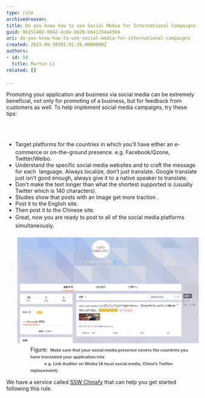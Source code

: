 ```yaml
---
type: rule
archivedreason: 
title: Do you know how to use Social Media for International Campaigns?
guid: 9b151402-8842-4c8e-b628-b641294a4569
uri: do-you-know-how-to-use-social-media-for-international-campaigns
created: 2015-09-30T02:01:26.0000000Z
authors:
- id: 50
  title: Martin Li
related: []

---
```



<p>​Promoting your application and business via social media can be extremely beneficial, not only for promoting of a business, but for feedback from customers as well. To help implement social media campaigns, try these tips:<br></p>
<br><excerpt class='endintro'></excerpt><br>
<ul class="p1"><li> 
      <span style="line-height:1.6;"> </span>Target platforms for the countries in which you’ll have either an e-commerce or on-the-ground presence. e.g. Facebook/Qzone, Twitter/Weibo.</li><li>Understand the specific social media websites and to craft the message for each  language. Always localize, don’t just translate. Google translate just isn't good enough, always give it to a native speaker to translate. </li><li>Don't make the text longer than what the shortest supported is (usually Twitter which is 140 characters).</li><li>Studies show that posts with an image get more traction .</li><li>Post it to the English site.</li><li>Then post it to the Chinese site.</li><li> 
      <span style="line-height:1.6;">Great, now you are ready to post to all of the social media platforms simultaneously. <br></span></li><dl class="image"><dt> <img alt="Facebook Like pages" src="Weibo.jpg" style="margin:5px;width:545px;" /> </dt><dd>Figure: <span style="color:#555555;line-height:16px;font-size:11px;font-weight:bold;"> Make sure that your social media presence covers the countries you have translated your application into </span></dd><dd> <span style="color:#555555;line-height:16px;font-size:11px;font-weight:bold;">              e.g. Link Auditor on Weibo (A local social media, China’s Twitter replacement)</span><span style="color:#555555;line-height:16px;font-size:11px;font-weight:bold;">. </span>  </dd></dl></ul><p class="ssw15-rteElement-YellowBorderBox">We have a service called <a href="https://www.ssw.com.au/ssw/Consulting/China-Localization.aspx" target="_blank">SSW Chinafy</a> that can help you get started following this rule.</p>


